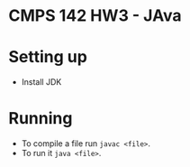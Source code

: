 # CMPS 142 HW3 - JAva

# Setting up

* Install JDK

# Running

* To compile a file run `javac <file>`.
* To run it `java <file>`.